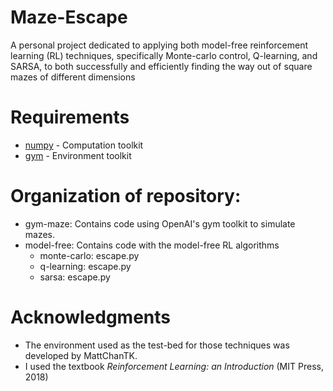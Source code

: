 # Maze-Escape
A personal project dedicated to applying both model-free reinforcement learning (RL) techniques, specifically Monte-carlo control, Q-learning, and SARSA, to both successfully and efficiently finding the way out of square mazes of different dimensions

# Requirements
* [numpy](https://www.scipy.org/install.html#pip-install) - Computation toolkit
* [gym](https://gym.openai.com/docs/#installation) - Environment toolkit

# Organization of repository:
* gym-maze: Contains code using OpenAI's gym toolkit to simulate mazes.
* model-free: Contains code with the model-free RL algorithms
    * monte-carlo: escape.py
    * q-learning: escape.py
    * sarsa: escape.py

# Acknowledgments
- The environment used as the test-bed for those techniques was developed by MattChanTK.  
- I used the textbook _Reinforcement Learning: an Introduction_ (MIT Press, 2018)
